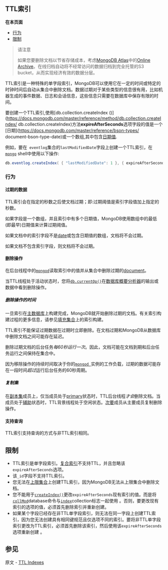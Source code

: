 ## TTL索引

**在本页面**

- [行为](#行为)
- [限制](#限制)

> 请注意
>
> 如果您要删除文档以节省存储成本，考虑[MongoDB Atlas](https://www.mongodb.com/cloud?jmp=docs)中的[Online Archive](https://docs.atlas.mongodb.com/online-archive/manage-online-archive)。在线归档自动将不经常访问的数据归档到完全托管的S3 bucket，从而实现经济有效的数据分层。

TTL索引是一种特殊的单字段索引，MongoDB可以使用它在一定的时间或特定的时钟时间后自动从集合中删除文档。数据过期对于某些类型的信息很有用，比如机器生成的事件数据、日志和会话信息，这些信息只需要在数据库中保存有限的时间。

要创建一个TTL索引,使用[db.collection.createIndex ()](https://docs.mongodb.com/master/reference/method/db.collection.createIndex/ db.collection.createIndex)方法**expireAfterSeconds**选项字段的值是一个[日期](https://docs.mongodb.com/master/reference/bson-types/ document-bson-type-date)或一个数组,其中包含[日期值](https://docs.mongodb.com/master/reference/bson-types/).

例如，要在` eventlog`集合的`lastModifiedDate`字段上创建一个TTL索引，在[`mongo`](https://docs.mongodb.com/master/reference/program/mongo/#bin.mongo) shell中使用以下操作:

```powershell
db.eventlog.createIndex( { "lastModifiedDate": 1 }, { expireAfterSeconds: 3600 } )
```

### <span id="行为">行为</span>

#### 过期的数据

TTL索引会在指定的秒数之后使文档过期；即:过期阈值是索引字段值加上指定的秒数。

如果字段是一个数组，并且索引中有多个日期值，MongoDB使用数组中的最低(即最早)日期值来计算过期阈值。

如果文档中的索引字段不是[date](https://docs.mongodb.com/master/reference/glossary/#term-bson-types)或包含日期值的数组，文档将不会过期。

如果文档不包含索引字段，则文档将不会过期。

#### 删除操作

在后台线程中的[` mongod `](https://docs.mongodb.com/master/reference/program/mongod/#bin.mongod)读取索引中的值并从集合中删除过期的[document](https://docs.mongodb.com/master/reference/glossary/#term-document)。

当TTL线程处于活动状态时，您将[`db.currentOp()`](https://docs.mongodb.com/master/reference/method/db.currentOp/#db.currentOp)在[数据库概要分析器](https://docs.mongodb.com/master/tutorial/manage-the-database-profiler/#database-profiler)的输出或数据中看到删除操作。

##### 删除操作的时间

一旦索引在[主数据库](https://docs.mongodb.com/master/reference/glossary/#term-primary)上构建完成，MongoDB就开始删除过期的文档。有关索引构建过程的更多信息，请参见[填充集合](https://docs.mongodb.com/master/core/index-creation/#index-operations)上的索引构建。

TTL索引不能保证过期数据在过期时立即删除。在文档过期和MongoDB从数据库中删除文档之间可能存在延迟。

删除过期文档的后台任务*每60秒运行一次*。因此，文档可能在文档到期和后台任务运行之间保持在集合中。

因为移除操作的持续时间取决于你的[`mongod `](https://docs.mongodb.com/master/reference/program/mongod/#bin.mongod)实例的工作负载，过期的数据可能存在一段时间*超过*运行后台任务的60秒周期。

##### 复制集

在[副本集](https://docs.mongodb.com/master/reference/glossary/#term-replica-set)成员上，仅当成员处于[primary](https://docs.mongodb.com/master/reference/glossary/#term-primary)状态时，TTL后台线程*才会*删除文档。当成员处于[辅助](https://docs.mongodb.com/master/reference/glossary/#term-secondary)状态时，TTL背景线程处于空闲状态。[次要](https://docs.mongodb.com/master/reference/glossary/#term-secondary)成员从主要成员复制删除操作。

#### 支持查询

TTL索引支持查询的方式与非TTL索引相同。

## <span id="限制">限制</span>

- TTL索引是单字段索引。[复合索引](https://docs.mongodb.com/master/core/index-compound/#index-type-compound)不支持TTL，并且忽略该 `expireAfterSeconds`选项。
- 该`_id`字段不支持TTL索引。
- 您无法在[上限集合](https://docs.mongodb.com/master/core/capped-collections/)上创建TTL索引，因为MongoDB无法从上限集合中删除文档。
- 您不能用于[`createIndex()`](https://docs.mongodb.com/master/reference/method/db.collection.createIndex/#db.collection.createIndex)更改`expireAfterSeconds`现有索引的值。而是将 [`collMod`](https://docs.mongodb.com/master/reference/command/collMod/#dbcmd.collMod)database命令与[`index`](https://docs.mongodb.com/master/reference/command/collMod/#index)collection标志一起使用 。否则，要更改现有索引的选项的值，必须首先删除索引并重新创建。
- 如果某个字段已经存在非TTL单字段索引，则无法在同一字段上创建TTL索引，因为您无法创建具有相同键规范且仅选项不同的索引。要将非TTL单字段索引更改为TTL索引，必须首先删除该索引，然后使用该`expireAfterSeconds`选项重新创建 。

## 参见

原文 - [TTL Indexes]( https://docs.mongodb.com/manual/core/index-ttl/ )

